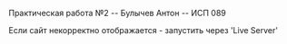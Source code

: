 Практическая работа №2 -- Булычев Антон -- ИСП 089

Если сайт некорректно отображается - запустить через 'Live Server'